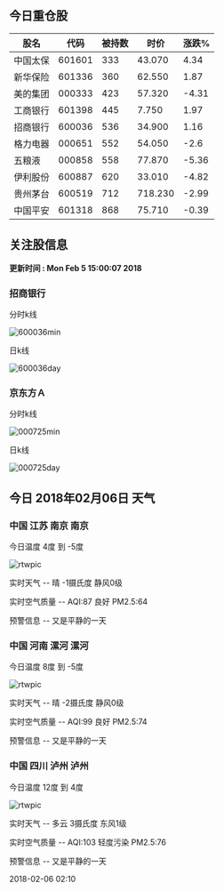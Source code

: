 
## 今日重仓股 

|股名|代码|被持数|时价|涨跌%|
|---|---|---|---|---|
|中国太保|601601|333|43.070|4.34|
|新华保险|601336|360|62.550|1.87|
|美的集团|000333|423|57.320|-4.31|
|工商银行|601398|445|7.750|1.97|
|招商银行|600036|536|34.900|1.16|
|格力电器|000651|552|54.050|-2.6|
|五粮液|000858|558|77.870|-5.36|
|伊利股份|600887|620|33.010|-4.82|
|贵州茅台|600519|712|718.230|-2.99|
|中国平安|601318|868|75.710|-0.39|

## 关注股信息
**更新时间 : Mon Feb  5 15:00:07 2018**
### 招商银行 
分时k线

![600036min](http://image.sinajs.cn/newchart/min/n/sh600036.gif)

日k线

![600036day](http://image.sinajs.cn/newchart/daily/n/sh600036.gif)

### 京东方Ａ 
分时k线

![000725min](http://image.sinajs.cn/newchart/min/n/sz000725.gif)

日k线

![000725day](http://image.sinajs.cn/newchart/daily/n/sz000725.gif)
## 今日 2018年02月06日 天气
### 中国 江苏 南京 南京

今日温度 4度 到 -5度

![rtwpic](http://app1.showapi.com/weather/icon/night/00.png)

实时天气 -- 晴 -1摄氏度 静风0级

实时空气质量 -- AQI:87 良好 PM2.5:64

预警信息 -- 又是平静的一天
    
### 中国 河南 漯河 漯河

今日温度 8度 到 -5度

![rtwpic](http://app1.showapi.com/weather/icon/night/00.png)

实时天气 -- 晴 -2摄氏度 静风0级

实时空气质量 -- AQI:99 良好 PM2.5:74

预警信息 -- 又是平静的一天
    
### 中国 四川 泸州 泸州

今日温度 12度 到 4度

![rtwpic](http://app1.showapi.com/weather/icon/night/01.png)

实时天气 -- 多云 3摄氏度 东风1级

实时空气质量 -- AQI:103 轻度污染 PM2.5:76

预警信息 -- 又是平静的一天
    
2018-02-06 02:10
